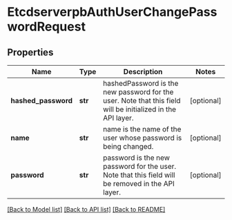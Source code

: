 # EtcdserverpbAuthUserChangePasswordRequest

## Properties
Name | Type | Description | Notes
------------ | ------------- | ------------- | -------------
**hashed_password** | **str** | hashedPassword is the new password for the user. Note that this field will be initialized in the API layer. | [optional] 
**name** | **str** | name is the name of the user whose password is being changed. | [optional] 
**password** | **str** | password is the new password for the user. Note that this field will be removed in the API layer. | [optional] 

[[Back to Model list]](../README.md#documentation-for-models) [[Back to API list]](../README.md#documentation-for-api-endpoints) [[Back to README]](../README.md)


